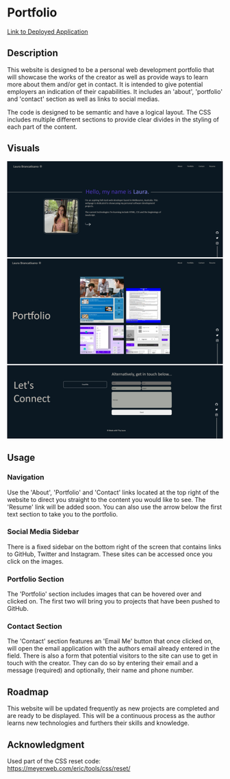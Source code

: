 # Portfolio

[Link to Deployed Application](https://505laura.github.io/module-2-challenge)

## Description
This website is designed to be a personal web development portfolio that will showcase the works of the creator as well as provide ways to learn more about them and/or get in contact. It is intended to give potential employers an indication of their capabilities. It includes an 'about', 'portfolio' and 'contact' section as well as links to social medias.

The code is designed to be semantic and have a logical layout. The CSS includes multiple different sections to provide clear divides in the styling of each part of the content. 

## Visuals
![Webpage](https://raw.githubusercontent.com/505laura/module-2-challenge/main/assets/images/505laura.github.io_module-2-challenge_%20(1).png)
![Webpage](https://raw.githubusercontent.com/505laura/module-2-challenge/main/assets/images/505laura.github.io_module-2-challenge_%20(2).png)
![Webpage](https://raw.githubusercontent.com/505laura/module-2-challenge/main/assets/images/505laura.github.io_module-2-challenge_%20(3).png)

## Usage
### Navigation
Use the 'About', 'Portfolio' and 'Contact' links located at the top right of the website to direct you straight to the content you would like to see. The 'Resume' link will be added soon.
You can also use the arrow below the first text section to take you to the portfolio.

### Social Media Sidebar
There is a fixed sidebar on the bottom right of the screen that contains links to GitHub, Twitter and Instagram. These sites can be accessed once you click on the images.

### Portfolio Section
The 'Portfolio' section includes images that can be hovered over and clicked on. The first two will bring you to projects that have been pushed to GitHub.

### Contact Section
The 'Contact' section features an 'Email Me' button that once clicked on, will open the email application with the authors email already entered in the field. 
There is also a form that potential visitors to the site can use to get in touch with the creator. They can do so by entering their email and a message (required) and optionally, their name and phone number.

## Roadmap
This website will be updated frequently as new projects are completed and are ready to be displayed. This will be a continuous process as the author learns new technologies and furthers their skills and knowledge.

## Acknowledgment
Used part of the CSS reset code: https://meyerweb.com/eric/tools/css/reset/
